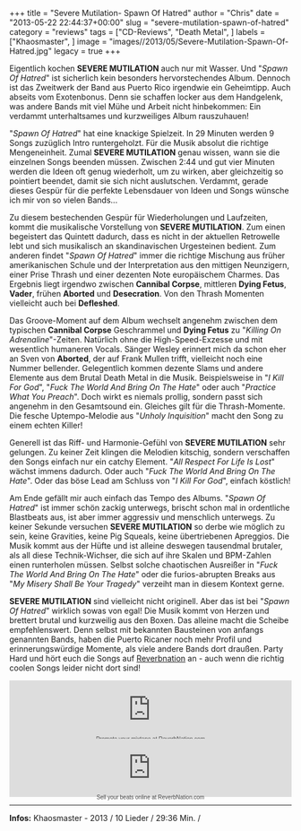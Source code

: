 +++
title = "Severe Mutilation- Spawn Of Hatred"
author = "Chris"
date = "2013-05-22 22:44:37+00:00"
slug = "severe-mutilation-spawn-of-hatred"
category = "reviews"
tags = ["CD-Reviews", "Death Metal", ]
labels = ["Khaosmaster", ]
image = "images//2013/05/Severe-Mutilation-Spawn-Of-Hatred.jpg"
legacy = true
+++

Eigentlich kochen **SEVERE MUTILATION** auch nur mit Wasser. Und "_Spawn Of Hatred_" ist sicherlich kein besonders hervorstechendes Album. Dennoch ist das Zweitwerk der Band aus Puerto Rico irgendwie ein Geheimtipp. Auch abseits vom Exotenbonus. Denn sie schaffen locker aus dem Handgelenk, was andere Bands mit viel Mühe und Arbeit nicht hinbekommen: Ein verdammt unterhaltsames und kurzweiliges Album rauszuhauen!

"_Spawn Of Hatred_" hat eine knackige Spielzeit. In 29 Minuten werden 9 Songs zuzüglich Intro runtergeholzt. Für die Musik absolut die richtige Mengeneinheit. Zumal **SEVERE MUTILATION** genau wissen, wann sie die einzelnen Songs beenden müssen. Zwischen 2:44 und gut vier Minuten werden die Ideen oft genug wiederholt, um zu wirken, aber gleichzeitig so pointiert beendet, damit sie sich nicht auslutschen. Verdammt, gerade dieses Gespür für die perfekte Lebensdauer von Ideen und Songs wünsche ich mir von so vielen Bands...

Zu diesem bestechenden Gespür für Wiederholungen und Laufzeiten, kommt die musikalische Vorstellung von **SEVERE MUTILATION**. Zum einen begeistert das Quintett dadurch, dass es nicht in der aktuellen Retrowelle lebt und sich musikalisch an skandinavischen Urgesteinen bedient. Zum anderen findet "_Spawn Of Hatred_" immer die richtige Mischung aus früher amerikanischen Schule und der Interpretation aus den mittigen Neunzigern, einer Prise Thrash und einer dezenten Note europäischem Charmes. Das Ergebnis liegt irgendwo zwischen **Cannibal Corpse**, mittleren **Dying Fetus**, **Vader**, frühen **Aborted** und **Desecration**. Von den Thrash Momenten vielleicht auch bei **Defleshed**.

Das Groove-Moment auf dem Album wechselt angenehm zwischen dem typischen **Cannibal Corpse** Geschrammel und **Dying Fetus** zu "_Killing On Adrenaline_"-Zeiten. Natürlich ohne die High-Speed-Exzesse und mit wesentlich humaneren Vocals. Sänger Wesley erinnert mich da schon eher an Sven von **Aborted**, der auf Frank Mullen trifft, vielleicht noch eine Nummer bellender.
Gelegentlich kommen dezente Slams und andere Elemente aus dem Brutal Death Metal in die Musik. Beispielsweise in "_I Kill For God_", "_Fuck The World And Bring On The Hate_" oder auch "_Practice What You Preach_". Doch wirkt es niemals prollig, sondern passt sich angenehm in den Gesamtsound ein. Gleiches gilt für die Thrash-Momente. Die fesche Uptempo-Melodie aus "_Unholy Inquisition_"  macht den Song zu einem echten Killer!

Generell ist das Riff- und Harmonie-Gefühl von **SEVERE MUTILATION** sehr gelungen. Zu keiner Zeit klingen die Melodien kitschig, sondern verschaffen den Songs einfach nur ein catchy Element. "_All Respect For Life Is Lost_" wächst immens dadurch. Oder auch "_Fuck The World And Bring On The Hate_". Oder das böse Lead am Schluss von "_I Kill For God_", einfach köstlich!

Am Ende gefällt mir auch einfach das Tempo des Albums. "_Spawn Of Hatred_" ist immer schön zackig unterwegs, brischt schon mal in ordentliche Blastbeats aus, ist aber immer aggressiv und menschlich unterwegs. Zu keiner Sekunde versuchen **SEVERE MUTILATION** so derbe wie möglich zu sein, keine Gravities, keine Pig Squeals, keine übertriebenen Apreggios. Die Musik kommt aus der Hüfte und ist alleine deswegen tausendmal brutaler, als all diese Technik-Wichser, die sich auf ihre Skalen und BPM-Zahlen einen runterholen müssen.
Selbst solche chaotischen Ausreißer in "_Fuck The World And Bring On The Hate_" oder die furios-abrupten Breaks aus "_My Misery Shall Be Your Tragedy_" verzeiht man in diesem Kontext gerne.

**SEVERE MUTILATION** sind vielleicht nicht originell. Aber das ist bei "_Spawn Of Hatred_" wirklich sowas von egal! Die Musik kommt von Herzen und brettert brutal und kurzweilig aus den Boxen. Das alleine macht die Scheibe empfehlenswert. Denn selbst mit bekannten Bausteinen von anfangs genannten Bands, haben die Puerto Ricaner noch mehr Profil und erinnerungswürdige Momente, als viele andere Bands dort draußen. Party Hard und hört euch die Songs auf <a href="http://www.reverbnation.com/severemutilation">Reverbnation</a> an - auch wenn die richtig coolen Songs leider nicht dort sind!

<div class="widget_iframe" style="display:inline-block;width:100%;height:104px;margin:0;padding:0;border:0;"><iframe class="widget_iframe" frameborder="0" height="100%" scrolling="no" src="http://www.reverbnation.com/widget_code/html_widget/artist_1447480?widget_id=50&amp;pwc[design]=default&amp;pwc[background_color]=%23333333&amp;pwc[included_songs]=0&amp;pwc[song_ids]=14551210&amp;pwc[photo]=0%2C1&amp;pwc[size]=fit" width="100%"></iframe><div class="footer_branding" style="margin-top:-5px;font-size:10px;font-family:Arial;"><center><a href="http://www.reverbnation.com/band-promotion/promoteit?utm_campaign=a_features_promote_it&amp;utm_medium=widget&amp;utm_source=HTML5_Player&amp;utm_content=widgetfooter_Promote your mixtape at ReverbNation.com" style="text-decoration:none;color:#444;" target="_blank">Promote your mixtape at ReverbNation.com</a></center></div></div>
<div class="widget_iframe" style="display:inline-block;width:100%;height:104px;margin:0;padding:0;border:0;"><iframe class="widget_iframe" frameborder="0" height="100%" scrolling="no" src="http://www.reverbnation.com/widget_code/html_widget/artist_1447480?widget_id=50&amp;pwc[design]=default&amp;pwc[background_color]=%23333333&amp;pwc[included_songs]=0&amp;pwc[song_ids]=14551239&amp;pwc[photo]=0%2C1&amp;pwc[size]=fit" width="100%"></iframe><div class="footer_branding" style="margin-top:-5px;font-size:10px;font-family:Arial;"><center><a href="http://www.reverbnation.com/band-promotion/how-to-sell-music-on-itunes?utm_campaign=a_features_distribution&amp;utm_medium=widget&amp;utm_source=HTML5_Player&amp;utm_content=widgetfooter_Sell your beats online at ReverbNation.com" style="text-decoration:none;color:#444;" target="_blank">Sell your beats online at ReverbNation.com</a></center></div></div>



---
**Infos:**
Khaosmaster - 2013 / 
10 Lieder / 29:36 Min. / 
